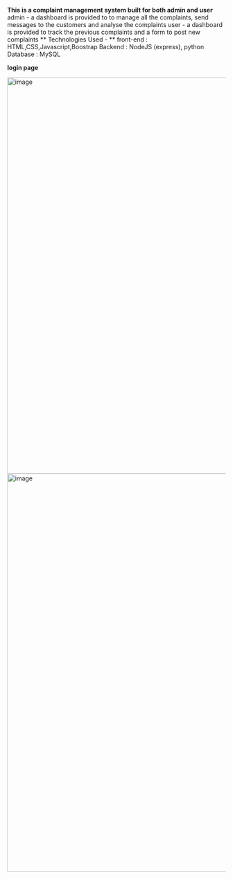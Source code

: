 **This is a complaint management system built for both admin and user**
admin - a dashboard is provided to to manage all the complaints, send messages to the customers and analyse the complaints
user - a dashboard is provided to track the previous complaints and a form to post new complaints
**
Technologies Used - **
front-end : HTML,CSS,Javascript,Boostrap
Backend : NodeJS (express), python
Database : MySQL



**login page**

<img width="915" alt="image" src="https://github.com/nikhil-gc/complaints-management/assets/107974306/7944faf2-a8b2-4ad5-ace6-13733f9ff47a">

<img width="919" alt="image" src="https://github.com/nikhil-gc/complaints-management/assets/107974306/2fe4b83d-3829-4ec5-8602-17bd490a4ad5">

